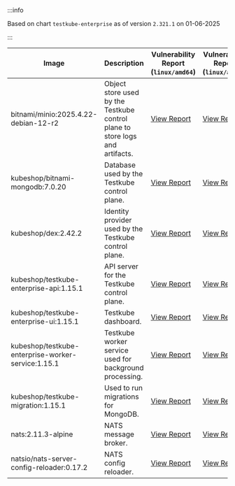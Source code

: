 :::info

Based on chart `testkube-enterprise` as of version `2.321.1` on 01-06-2025

:::

| Image | Description | Vulnerability Report (`linux/amd64`) | Vulnerability Report (`linux/arm64`) | Docker Image |
|-------|-------------|----------------------------------------|----------------------------------------|--------------|
| bitnami/minio:2025.4.22-debian-12-r2 | Object store used by the Testkube control plane to store logs and artifacts. | [View Report](./minio-2025.4.22-debian-12-r2_linux_amd64.md) | [View Report](./minio-2025.4.22-debian-12-r2_linux_arm64.md) | [View Image](https://hub.docker.com/layers/bitnami/minio/2025.4.22-debian-12-r2/images/sha256-b55af04849786132c6571b916da9cfd77e1eaa813917929c06f023bebf94873b?context=explore) |
| kubeshop/bitnami-mongodb:7.0.20 | Database used by the Testkube control plane. | [View Report](./bitnami-mongodb-7.0.20_linux_amd64.md) | [View Report](./bitnami-mongodb-7.0.20_linux_arm64.md) | [View Image](https://hub.docker.com/layers/kubeshop/bitnami-mongodb/7.0.20/images/sha256-8663700de129c2066dac073d15a675f6318d55d1afd427be48a0f1afeeb25a20?context=explore) |
| kubeshop/dex:2.42.2 | Identity provider used by the Testkube control plane. | [View Report](./dex-2.42.2_linux_amd64.md) | [View Report](./dex-2.42.2_linux_arm64.md) | [View Image](https://hub.docker.com/layers/kubeshop/dex/2.42.2/images/sha256-fae22cdfdb6e9adebe232ae42afcf41b687c6789c704ff3d42866973b0a8a828?context=explore) |
| kubeshop/testkube-enterprise-api:1.15.1 | API server for the Testkube control plane. | [View Report](./testkube-enterprise-api-1.15.1_linux_amd64.md) | [View Report](./testkube-enterprise-api-1.15.1_linux_arm64.md) | [View Image](https://hub.docker.com/layers/kubeshop/testkube-enterprise-api/1.15.1/images/sha256-d4720a23da68cb6736d5814735819b2068dac736b31f0d0968b5dd37e6e9e0c7?context=explore) |
| kubeshop/testkube-enterprise-ui:1.15.1 | Testkube dashboard. | [View Report](./testkube-enterprise-ui-1.15.1_linux_amd64.md) | [View Report](./testkube-enterprise-ui-1.15.1_linux_arm64.md) | [View Image](https://hub.docker.com/layers/kubeshop/testkube-enterprise-ui/1.15.1/images/sha256-6f5c55cd964e6898e25cb666002a2a198c4d31219071f15ff19c841685ac019a?context=explore) |
| kubeshop/testkube-enterprise-worker-service:1.15.1 | Testkube worker service used for background processing. | [View Report](./testkube-enterprise-worker-service-1.15.1_linux_amd64.md) | [View Report](./testkube-enterprise-worker-service-1.15.1_linux_arm64.md) | [View Image](https://hub.docker.com/layers/kubeshop/testkube-enterprise-worker-service/1.15.1/images/sha256-d774d272e10e34227ed7f3aa3b21e9b9f5bd6adf1d0776df585a4612fb3ccdec?context=explore) |
| kubeshop/testkube-migration:1.15.1 | Used to run migrations for MongoDB. | [View Report](./testkube-migration-1.15.1_linux_amd64.md) | [View Report](./testkube-migration-1.15.1_linux_arm64.md) | [View Image](https://hub.docker.com/layers/kubeshop/testkube-migration/1.15.1/images/sha256-588c6db3324de137ba03db5bc1c95bdf38ec83598497080e77ff3c3eaa2eb7f1?context=explore) |
| nats:2.11.3-alpine | NATS message broker. | [View Report](./nats-2.11.3-alpine_linux_amd64.md) | [View Report](./nats-2.11.3-alpine_linux_arm64.md) | [View Image](https://hub.docker.com/layers/library/nats/2.11.3-alpine/images/sha256-f6be324fcee27f2a91178d74f77bb4ba3e5a9d2e72ba7d6871f45d14aadca40a?context=explore) |
| natsio/nats-server-config-reloader:0.17.2 | NATS config reloader. | [View Report](./nats-server-config-reloader-0.17.2_linux_amd64.md) | [View Report](./nats-server-config-reloader-0.17.2_linux_arm64.md) | [View Image](https://hub.docker.com/layers/natsio/nats-server-config-reloader/0.17.2/images/sha256-65f3b70ec5a100743844cc8b73989f12ea9ba360fdd23069b20bdbd2654d9b94?context=explore) |
